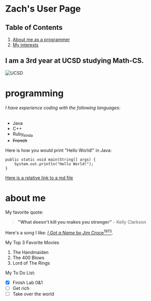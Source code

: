 # Zach's User Page

## Table of Contents
1. [About me as a programmer](#programming)
2. [My interests](#about-me)

## I am a 3rd year at UCSD studying Math-CS.
![UCSD](https://upload.wikimedia.org/wikipedia/en/thumb/4/44/University_of_California%2C_San_Diego_seal.svg/1200px-University_of_California%2C_San_Diego_seal.svg.png)

# programming
###### I have experience coding with the following languages:
- Java
- C++
- Ruby<sub>kinda</sub>
- ~~French~~


Here is how you would print "Hello World!" in Java:
```
public static void main(String[] args) {
    System.out.println("Hello World!"); 
}
```

[Here is a relative link to a md file](secondfile.md)

# about me

My favorite quote:
>  **"What doesn't kill you makes you stronger"** - Kelly Clarkson

Here's a song I like: [_I Got a Name_ by Jim Croce<sup>1973</sup>](https://www.youtube.com/watch?v=O_BEFyNNIvM).


My Top 3 Favorite Movies 
1. The Handmaiden
2. The 400 Blows
3. Lord of The Rings

My To Do List:
- [x] Finish Lab 0&1
- [ ] Get rich
- [ ] Take over the world
